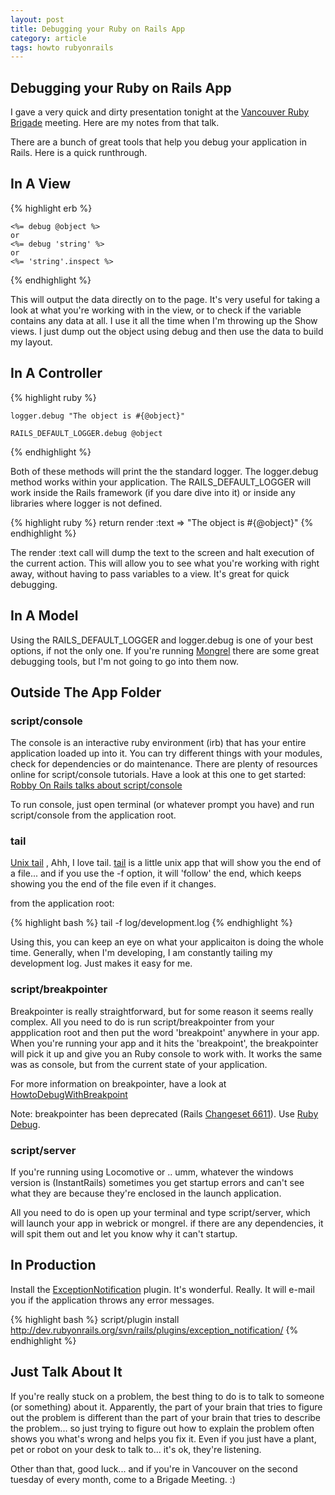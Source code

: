 ```yaml
---
layout: post
title: Debugging your Ruby on Rails App
category: article
tags: howto rubyonrails
---
```


## Debugging your Ruby on Rails App

I gave a very quick and dirty presentation tonight at the [Vancouver Ruby Brigade][1] meeting. Here are my notes from that talk.

There are a bunch of great tools that help you debug your application in Rails. Here is a quick runthrough.

## In A View

{% highlight erb %}

    <%= debug @object %>
    or
    <%= debug 'string' %>
    or
    <%= 'string'.inspect %>

{% endhighlight %}

This will output the data directly on to the page. It's very useful for taking a look at what you're working with in the view, or to check if the variable contains any data at all. I use it all the time when I'm throwing up the Show views. I just dump out the object using debug and then use the data to build my layout.

## In A Controller

{% highlight ruby %}

    logger.debug "The object is #{@object}"

    RAILS_DEFAULT_LOGGER.debug @object

{% endhighlight %}

Both of these methods will print the the standard logger. The logger.debug method works within your application. The <span class="caps">RAILS_DEFAULT_LOGGER</span> will work inside the Rails framework (if you dare dive into it) or inside any libraries where logger is not defined.

{% highlight ruby %}
      return render :text => "The object is #{@object}"
{% endhighlight %}


The render :text call will dump the text to the screen and halt execution of the current action. This will allow you to see what you're working with right away, without having to pass variables to a view. It's great for quick debugging.

## In A Model

Using the <span class="caps">RAILS</span>\_DEFAULT\_LOGGER and logger.debug is one of your best options, if not the only one. If you're running [Mongrel][2] there are some great debugging tools, but I'm not going to go into them now.

## Outside The App Folder

### script/console

The console is an interactive ruby environment (irb) that has your entire application loaded up into it. You can try different things with your modules, check for dependencies or do maintenance. There are plenty of resources online for script/console tutorials. Have a look at this one to get started: [Robby On Rails talks about script/console][3]

To run console, just open terminal (or whatever prompt you have) and run script/console from the application root.

### tail

[Unix tail][4] , Ahh, I love tail. [tail][4] is a little unix app that will show you the end of a file... and if you use the -f option, it will 'follow' the end, which keeps showing you the end of the file even if it changes.

from the application root:

{% highlight bash %}
    tail -f log/development.log
{% endhighlight %}

Using this, you can keep an eye on what your applicaiton is doing the whole time. Generally, when I'm developing, I am constantly tailing my development log. Just makes it easy for me.

### script/breakpointer

Breakpointer is really straightforward, but for some reason it seems really complex. All you need to do is run script/breakpointer from your appplication root and then put the word 'breakpoint' anywhere in your app. When you're running your app and it hits the 'breakpoint', the breakpointer will pick it up and give you an Ruby console to work with. It works the same was as console, but from the current state of your application.

For more information on breakpointer, have a look at [HowtoDebugWithBreakpoint][5]

Note: breakpointer has been deprecated (Rails [Changeset 6611][6]). Use [Ruby Debug][7].

### script/server

If you're running using Locomotive or .. umm, whatever the windows version is (InstantRails) sometimes you get startup errors and can't see what they are because they're enclosed in the launch application.

All you need to do is open up your terminal and type script/server, which will launch your app in webrick or mongrel. if there are any dependencies, it will spit them out and let you know why it can't startup.

## In Production

Install the [ExceptionNotification][8] plugin. It's wonderful. Really. It will e-mail you if the application throws any error messages.

{% highlight bash %}
    script/plugin install http://dev.rubyonrails.org/svn/rails/plugins/exception_notification/
{% endhighlight %}



## Just Talk About It

If you're really stuck on a problem, the best thing to do is to talk to someone (or something) about it. Apparently, the part of your brain that tries to figure out the problem is different than the part of your brain that tries to describe the problem... so just trying to figure out how to explain the problem often shows you what's wrong and helps you fix it. Even if you just have a plant, pet or robot on your desk to talk to... it's ok, they're listening.

Other than that, good luck... and if you're in Vancouver on the second tuesday of every month, come to a Brigade Meeting. :)

 [1]: http://vancouver.rubybrigade.com
 [2]: http://mongrel.rubyforge.org/
 [3]: http://www.robbyonrails.com/articles/2005/08/18/are-you-a-console-master
 [4]: http://en.wikipedia.org/wiki/Tail_(Unix)
 [5]: http://wiki.rubyonrails.org/rails/pages/HowtoDebugWithBreakpoint
 [6]: http://dev.rubyonrails.org/changeset/6611
 [7]: http://wiki.rubyonrails.org/rails/pages/HowtoDebugWithRubyDebug
 [8]: http://dev.rubyonrails.org/svn/rails/plugins/exception_notification/
